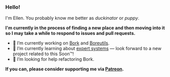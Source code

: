 ### Hello!

I'm Ellen. You probably know me better as _duckinator_ or _puppy_.

**I'm currently in the process of finding a new place and then moving into it so I may take a while to respond to issues and pull requests.**

- 🔭 I’m currently working on [Bork](https://github.com/duckinator/bork) and [Boreutils](https://github.com/duckinator/boreutils).
- 🌱 I’m currently learning about [expert systems](https://en.wikipedia.org/wiki/Expert_system) &mdash; look forward to a new project related to this Soon™!
- 🤔 I’m looking for help refactoring Bork.

**If you can, please consider supporting me via [Patreon](https://patreon.com/duckinator).**

<!--
**duckinator/duckinator** is a ✨ _special_ ✨ repository because its `README.md` (this file) appears on your GitHub profile.

Here are some ideas to get you started:

- 🔭 I’m currently working on ...
- 🌱 I’m currently learning ...
- 👯 I’m looking to collaborate on ...
- 🤔 I’m looking for help with ...
- 💬 Ask me about ...
- 📫 How to reach me: ...
- 😄 Pronouns: ...
- ⚡ Fun fact: ...
-->
 
